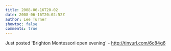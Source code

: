 ```yaml
---
title: 2008-06-16T20-02
date: 2008-06-16T20:02:52Z
author: Lee Turner
showtoc: false
comments: true
---
```


Just posted 'Brighton Montessori open evening' - http://tinyurl.com/6c84g6

